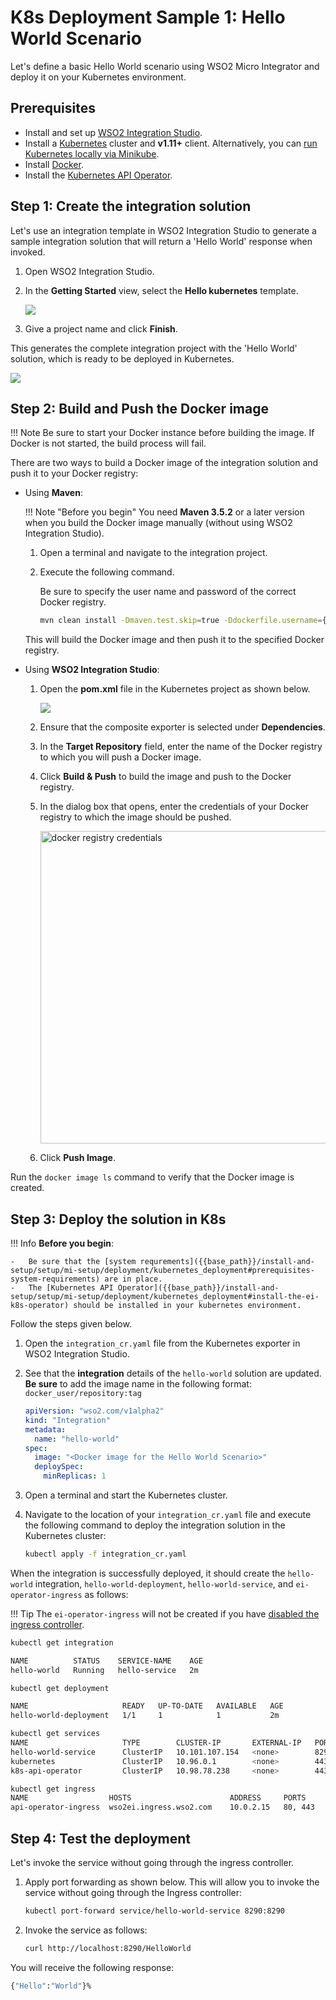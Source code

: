 # K8s Deployment Sample 1: Hello World Scenario
Let's define a basic Hello World scenario using WSO2 Micro Integrator and deploy it on your Kubernetes environment.

## Prerequisites

-   Install and set up [WSO2 Integration Studio]({{base_path}}/integrate/develop/installing-wso2-integration-studio).
-   Install a [Kubernetes](https://kubernetes.io/docs/setup/) cluster and **v1.11+** client. Alternatively, you can [run Kubernetes locally via Minikube](https://kubernetes.io/docs/setup/learning-environment/minikube/).
-   Install [Docker](https://docs.docker.com/).
-   Install the [Kubernetes API Operator](https://operatorhub.io/operator/api-operator).

## Step 1: Create the integration solution

Let's use an integration template in WSO2 Integration Studio to generate a sample integration solution that will return a 'Hello World' response when invoked.

1.	Open WSO2 Integration Studio.
2.	In the <b>Getting Started</b> view, select the <b>Hello kubernetes</b> template.

	<img src="{{base_path}}/assets/img/integrate/create_project/docker_k8s_project/k8s-hello-world-template.png">

3.	Give a project name and click <b>Finish</b>. 

This generates the complete integration project with the 'Hello World' solution, which is ready to be deployed in Kubernetes.

<img src="{{base_path}}/assets/img/integrate/create_project/docker_k8s_project/hello-k8s-sample-project.png">

## Step 2: Build and Push the Docker image

!!! Note
	Be sure to start your Docker instance before building the image. If Docker is not started, the build process will fail. 

There are two ways to build a Docker image of the integration solution and push it to your Docker registry:

-	Using <b>Maven</b>:

	!!! Note "Before you begin"
			You need **Maven 3.5.2** or a later version when you build the Docker image manually (without using WSO2 Integration Studio).

	1.	Open a terminal and navigate to the integration project.
	2.	Execute the following command. 

		Be sure to specify the user name and password of the correct Docker registry.

	    ```bash
	    mvn clean install -Dmaven.test.skip=true -Ddockerfile.username={username} -Ddockerfile.password={password} 
		```

	This will build the Docker image and then push it to the specified Docker registry.

-	Using <b>WSO2 Integration Studio</b>:
      
	1.  Open the **pom.xml** file in the Kubernetes project as shown below.
	    
	    <img src="{{base_path}}/assets/img/integrate/create_project/docker_k8s_project/select-dependency-hello-world.png">
	
	2.	Ensure that the composite exporter is selected under **Dependencies**.
	3.  In the <b>Target Repository</b> field, enter the name of the Docker registry to which you will push a Docker image.
	4.	Click <b>Build & Push</b> to build the image and push to the Docker registry.
	5.	In the dialog box that opens, enter the credentials of your Docker registry to which the image should be pushed.

	    <img src="{{base_path}}/assets/img/integrate/create_project/docker_k8s_project/docker-registry-credentials.png" alt="docker registry credentials" width="500">

	6.	Click <b>Push Image</b>.

Run the `docker image ls` command to verify that the Docker image is created.
    
## Step 3: Deploy the solution in K8s

!!! Info
    **Before you begin**:

    -	Be sure that the [system requrements]({{base_path}}/install-and-setup/setup/mi-setup/deployment/kubernetes_deployment#prerequisites-system-requirements) are in place.
    -	The [Kubernetes API Operator]({{base_path}}/install-and-setup/setup/mi-setup/deployment/kubernetes_deployment#install-the-ei-k8s-operator) should be installed in your kubernetes environment.

Follow the steps given below.

1.  Open the `integration_cr.yaml` file from the Kubernetes exporter in WSO2 Integration Studio.
2.  See that the **integration** details of the `hello-world` solution are updated. <b>Be sure</b> to add the image name in the following format: `docker_user/repository:tag`

    ```yaml
    apiVersion: "wso2.com/v1alpha2"
    kind: "Integration"
    metadata:
      name: "hello-world"
    spec:
      image: "<Docker image for the Hello World Scenario>"
      deploySpec:
        minReplicas: 1
    ```

3.  Open a terminal and start the Kubernetes cluster.
4.  Navigate to the location of your `integration_cr.yaml` file and execute the following command to deploy the integration solution in the Kubernetes cluster:

    ```bash
    kubectl apply -f integration_cr.yaml
    ``` 

When the integration is successfully deployed, it should create the `hello-world` integration, `hello-world-deployment`, `hello-world-service`, and `ei-operator-ingress` as follows:

!!! Tip
    The `ei-operator-ingress` will not be created if you have [disabled the ingress controller]({{base_path}}/install-and-setup/setup/mi-setup/deployment/kubernetes_deployment#disable-ingress-controller).

```bash
kubectl get integration

NAME          STATUS    SERVICE-NAME    AGE
hello-world   Running   hello-service   2m

kubectl get deployment

NAME                     READY   UP-TO-DATE   AVAILABLE   AGE
hello-world-deployment   1/1     1            1           2m

kubectl get services
NAME                     TYPE        CLUSTER-IP       EXTERNAL-IP   PORT(S)       AGE
hello-world-service      ClusterIP   10.101.107.154   <none>        8290/TCP      2m
kubernetes               ClusterIP   10.96.0.1        <none>        443/TCP       2d
k8s-api-operator         ClusterIP   10.98.78.238     <none>        443/TCP       1d

kubectl get ingress
NAME                  HOSTS                      ADDRESS     PORTS     AGE
api-operator-ingress  wso2ei.ingress.wso2.com    10.0.2.15   80, 443   2m
```

## Step 4: Test the deployment

Let's invoke the service without going through the ingress controller.

1.  Apply port forwarding as shown below. This will allow you to invoke the service without going through the Ingress controller:
    ```bash
    kubectl port-forward service/hello-world-service 8290:8290
    ```

2.  Invoke the service as follows:
    ```bash
    curl http://localhost:8290/HelloWorld
    ```  

You will receive the following response:

```bash
{"Hello":"World"}%
```
